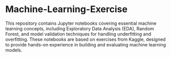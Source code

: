 # Machine-Learning-Exercise
This repository contains Jupyter notebooks covering essential machine learning concepts, including Exploratory Data Analysis (EDA), Random Forest, and model validation techniques for handling underfitting and overfitting. These notebooks are based on exercises from Kaggle, designed to provide hands-on experience in building and evaluating machine learning models.
